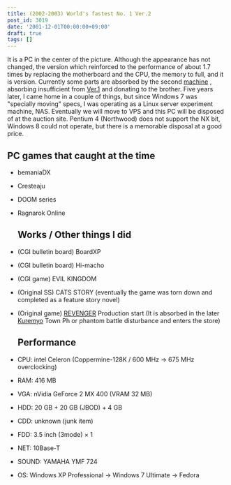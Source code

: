 ```yaml
---
title: (2002-2003) World's fastest No. 1 Ver.2
post_id: 3019
date: '2001-12-01T00:00:00+09:00'
draft: true
tags: []
---
```


It is a PC in the center of the picture. Although the appearance has not changed, the version which reinforced to the performance of about 1.7 times by replacing the motherboard and the CPU, the memory to full, and it is version. Currently some parts are absorbed by the second [machine](https://danmaq.com/Homebuilt-3) , absorbing insufficient from [Ver.1](https://danmaq.com/Homebuilt-1) and donating to the brother. Five years later, I came home in a couple of things, but since Windows 7 was "specially moving" specs, I was operating as a Linux server experiment machine, NAS. Eventually we will move to VPS and this PC will be disposed of at the auction site. Pentium 4 (Northwood) does not support the NX bit, Windows 8 could not operate, but there is a memorable disposal at a good price.

## PC games that caught at the time

*   bemaniaDX
*   Cresteaju
*   DOOM series
*   Ragnarok Online
    
    ## Works / Other things I did
    
*   (CGI bulletin board) BoardXP
    
*   (CGI bulletin board) Hi-macho
*   (CGI game) EVIL KINGDOM
*   (Original SS) CATS STORY (eventually the game was torn down and completed as a feature story novel)
*   (Original game) [REVENGER](https://danmaq.com/revenger) Production start (It is absorbed in the later [Kuremyo](https://danmaq.com/revenger) Town Ph or phantom battle disturbance and enters the store)
    
    ## Performance
    
*   CPU: intel Celeron (Coppermine-128K / 600 MHz → 675 MHz overclocking)
    
*   RAM: 416 MB
*   VGA: nVidia GeForce 2 MX 400 (VRAM 32 MB)
*   HDD: 20 GB + 20 GB (JBOD) + 4 GB
*   CDD: unknown (junk item)
*   FDD: 3.5 inch (3mode) × 1
*   NET: 10Base-T
*   SOUND: YAMAHA YMF 724
*   OS: Windows XP Professional → Windows 7 Ultimate → Fedora
